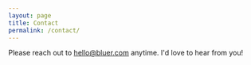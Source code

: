 ```yaml
---
layout: page
title: Contact
permalink: /contact/
---
```


Please reach out to [hello@bluer.com](mailto:hello@bluer.com) anytime. I'd love to hear from you!